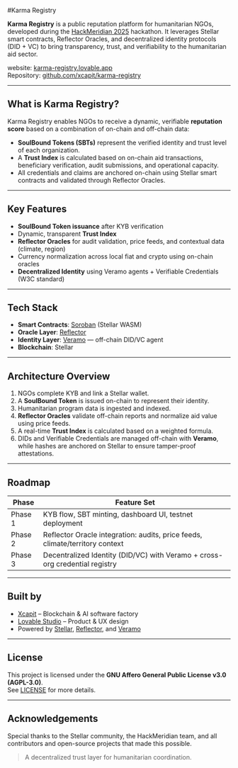 #Karma Registry

**Karma Registry** is a public reputation platform for humanitarian NGOs, developed during the [HackMeridian 2025](https://www.stellar.org/events/meridian) hackathon. It leverages Stellar smart contracts, Reflector Oracles, and decentralized identity protocols (DID + VC) to bring transparency, trust, and verifiability to the humanitarian aid sector.

website: [karma-registry.lovable.app](https://karma-registry.lovable.app)  
Repository: [github.com/xcapit/karma-registry](https://github.com/xcapit/karma-registry)

---

## What is Karma Registry?

Karma Registry enables NGOs to receive a dynamic, verifiable **reputation score** based on a combination of on-chain and off-chain data:

- **SoulBound Tokens (SBTs)** represent the verified identity and trust level of each organization.
- A **Trust Index** is calculated based on on-chain aid transactions, beneficiary verification, audit submissions, and operational capacity.
- All credentials and claims are anchored on-chain using Stellar smart contracts and validated through Reflector Oracles.

---

## Key Features

-  **SoulBound Token issuance** after KYB verification
- Dynamic, transparent **Trust Index**
- **Reflector Oracles** for audit validation, price feeds, and contextual data (climate, region)
- Currency normalization across local fiat and crypto using on-chain oracles
- **Decentralized Identity** using Veramo agents + Verifiable Credentials (W3C standard)

---

## Tech Stack

- **Smart Contracts**: [Soroban](https://soroban.stellar.org/) (Stellar WASM)
- **Oracle Layer**: [Reflector](https://reflector.network/)
- **Identity Layer**: [Veramo](https://veramo.io/) — off-chain DID/VC agent
- **Blockchain**: Stellar 

---

## Architecture Overview

1. NGOs complete KYB and link a Stellar wallet.
2. A **SoulBound Token** is issued on-chain to represent their identity.
3. Humanitarian program data is ingested and indexed.
4. **Reflector Oracles** validate off-chain reports and normalize aid value using price feeds.
5. A real-time **Trust Index** is calculated based on a weighted formula.
6. DIDs and Verifiable Credentials are managed off-chain with **Veramo**, while hashes are anchored on Stellar to ensure tamper-proof attestations.

---

## Roadmap

| Phase | Feature Set |
|-------|-------------|
| Phase 1 | KYB flow, SBT minting, dashboard UI, testnet deployment |
| Phase 2 | Reflector Oracle integration: audits, price feeds, climate/territory context |
| Phase 3 | Decentralized Identity (DID/VC) with Veramo + cross-org credential registry |

---

## Built by

-  [Xcapit](https://xcapit.com) – Blockchain & AI software factory
-  [Lovable Studio](https://lovable.studio) – Product & UX design
-  Powered by [Stellar](https://stellar.org), [Reflector](https://reflector.network), and [Veramo](https://veramo.io)

---

## License

This project is licensed under the **GNU Affero General Public License v3.0 (AGPL-3.0)**.  
See [LICENSE](./LICENSE) for more details.

---

## Acknowledgements

Special thanks to the Stellar community, the HackMeridian team, and all contributors and open-source projects that made this possible.

> A decentralized trust layer for humanitarian coordination.
